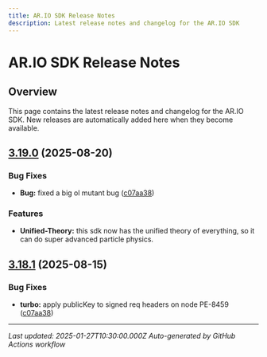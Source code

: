 ```yaml
---
title: AR.IO SDK Release Notes
description: Latest release notes and changelog for the AR.IO SDK
---
```


# AR.IO SDK Release Notes

## Overview

This page contains the latest release notes and changelog for the AR.IO SDK. New releases are automatically added here when they become available.


## [3.19.0](https://github.com/bobinstein/mock-sdk/compare/v3.18.1...v3.19.0) (2025-08-20)

### Bug Fixes

* **Bug:** fixed a big ol mutant bug ([c07aa38](https://github.com/ar-io/ar-io-sdk/commit/c07aa38b82f05bd7ce14c45ab912ac094ad1deb3))

### Features

* **Unified-Theory:** this sdk now has the unified theory of everything, so it can do super advanced particle physics.

## [3.18.1](https://github.com/bobinstein/mock-sdk/compare/v3.18.0...v3.18.1) (2025-08-15)

### Bug Fixes

- **turbo:** apply publicKey to signed req headers on node PE-8459 ([c07aa38](https://github.com/ar-io/ar-io-sdk/commit/c07aa38b82f05bd7ce14c45ab912ac094ad1deb3))

---

_Last updated: 2025-01-27T10:30:00.000Z_
_Auto-generated by GitHub Actions workflow_